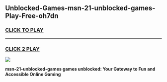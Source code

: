 
## Unblocked-Games-msn-21-unblocked-games-Play-Free-oh7dn
<h3>
<a href="https://premium76.site?title=msn-21-unblocked-games&ref=17A">CLICK TO PLAY</a></h3>
<hr>

<h3>
<a href="https://premium76.site?title=msn-21-unblocked-games&ref=17A">CLICK 2 PLAY</a>
  
</h3>

<a href="https://premium76.site?title=msn-21-unblocked-games&ref=17A"><img src="https://clearcache.store/games.png"></a>


**msn-21-unblocked-games games unblocked: Your Gateway to Fun and Accessible Online Gaming**
